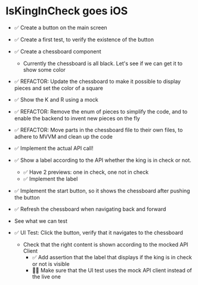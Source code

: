 #  IsKingInCheck goes iOS

- ✅ Create a button on the main screen
- ✅ Create a first test, to verify the existence of the button
- ✅ Create a chessboard component
    - Currently the chessboard is all black. Let's see if we can get it to show some color
- ✅ REFACTOR: Update the chessboard to make it possible to display pieces and set the color of a square
- ✅ Show the K and R using a mock
- ✅ REFACTOR: Remove the enum of pieces to simplify the code, and to enable the backend to invent new pieces on the fly
- ✅ REFACTOR: Move parts in the chessboard file to their own files, to adhere to MVVM and clean up the code
- ✅ Implement the actual API call!
- ✅ Show a label according to the API whether the king is in check or not.
    - ✅ Have 2 previews: one in check, one not in check
    - ✅ Implement the label
    
- ✅ Implement the start button, so it shows the chessboard after pushing the button
- ✅ Refresh the chessboard when navigating back and forward

- See what we can test
- ✅ UI Test: Click the button, verify that it navigates to the chessboard
    - Check that the right content is shown according to the mocked API Client
        - ✅ Add assertion that the label that displays if the king is in check or not is visible
        - 🙋‍♂️ Make sure that the UI test uses the mock API client instead of the live one
